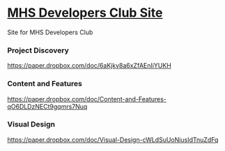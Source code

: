 # [MHS Developers Club Site](https://mhsdev.club)
Site for MHS Developers Club

### Project Discovery
https://paper.dropbox.com/doc/6aKjkv8a6xZfAEnIiYUKH
### Content and Features
https://paper.dropbox.com/doc/Content-and-Features-qO6DLDzNECt9gqmrs7Nuq
### Visual Design
https://paper.dropbox.com/doc/Visual-Design-cWLdSuUoNiusIdTnuZdFq